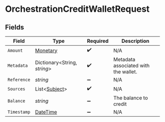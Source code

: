 # OrchestrationCreditWalletRequest


## Fields

| Field                                                                                 | Type                                                                                  | Required                                                                              | Description                                                                           |
| ------------------------------------------------------------------------------------- | ------------------------------------------------------------------------------------- | ------------------------------------------------------------------------------------- | ------------------------------------------------------------------------------------- |
| `Amount`                                                                              | [Monetary](../../Models/Components/Monetary.md)                                       | :heavy_check_mark:                                                                    | N/A                                                                                   |
| `Metadata`                                                                            | Dictionary<String, *string*>                                                          | :heavy_check_mark:                                                                    | Metadata associated with the wallet.                                                  |
| `Reference`                                                                           | *string*                                                                              | :heavy_minus_sign:                                                                    | N/A                                                                                   |
| `Sources`                                                                             | List<[Subject](../../Models/Components/Subject.md)>                                   | :heavy_check_mark:                                                                    | N/A                                                                                   |
| `Balance`                                                                             | *string*                                                                              | :heavy_minus_sign:                                                                    | The balance to credit                                                                 |
| `Timestamp`                                                                           | [DateTime](https://learn.microsoft.com/en-us/dotnet/api/system.datetime?view=net-5.0) | :heavy_minus_sign:                                                                    | N/A                                                                                   |